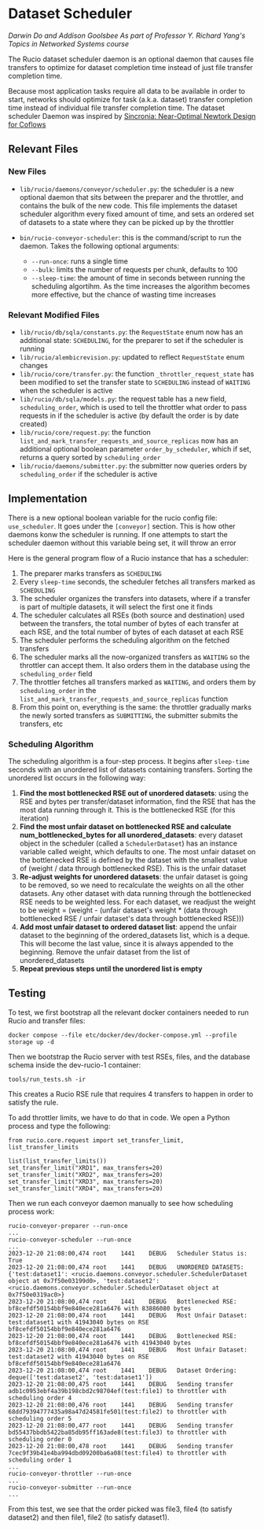 # Dataset Scheduler

_Darwin Do and Addison Goolsbee_
_As part of Professor Y. Richard Yang's Topics in Networked Systems course_

The Rucio dataset scheduler daemon is an optional daemon that causes file transfers to optimize for dataset completion time instead of just file transfer completion time.

Because most application tasks require all data to be available in order to start, networks should optimize for task (a.k.a. dataset) transfer completion time instead of individual file transfer completion time. The dataset scheduler Daemon was inspired by [Sincronia: Near-Optimal Newtork Design for Coflows](https://www.cs.cornell.edu/~ragarwal/pubs/sincronia.pdf)

## Relevant Files

### New Files

- `lib/rucio/daemons/conveyor/scheduler.py`: the scheduler is a new optional daemon that sits between the preparer and the throttler, and contains the bulk of the new code. This file implements the dataset scheduler algorithm every fixed amount of time, and sets an ordered set of datasets to a state where they can be picked up by the throttler
- `bin/rucio-conveyor-scheduler`: this is the command/script to run the daemon. Takes the following optional arguments:

  - `--run-once`: runs a single time
  - `--bulk`: limits the number of requests per chunk, defaults to 100
  - `--sleep-time`: the amount of time in seconds between running the scheduling algortihm. As the time increases the algorithm becomes more effective, but the chance of wasting time increases

### Relevant Modified Files

- `lib/rucio/db/sqla/constants.py`: the `RequestState` enum now has an additional state: `SCHEDULING`, for the preparer to set if the scheduler is running
- `lib/rucio/alembicrevision.py`: updated to reflect `RequestState` enum changes
- `lib/rucio/core/transfer.py`: the function `_throttler_request_state` has been modified to set the transfer state to `SCHEDULING` instead of `WAITING` when the scheduler is active
- `lib/rucio/db/sqla/models.py`: the request table has a new field, `scheduling_order`, which is used to tell the throttler what order to pass requests in if the scheduler is active (by default the order is by date created)
- `lib/rucio/core/request.py`: the function `list_and_mark_transfer_requests_and_source_replicas` now has an additional optional boolean parameter `order_by_scheduler`, which if set, returns a query sorted by `scheduling_order`
- `lib/rucio/daemons/submitter.py`: the submitter now queries orders by `scheduling_order` if the scheduler is active

## Implementation

There is a new optional boolean variable for the rucio config file: `use_scheduler`. It goes under the `[conveyor]` section. This is how other daemons konw the scheduler is running. If one attempts to start the scheduler daemon without this variable being set, it will throw an error

Here is the general program flow of a Rucio instance that has a scheduler:

1. The preparer marks transfers as `SCHEDULING`
2. Every `sleep-time` seconds, the scheduler fetches all transfers marked as `SCHEDULING`
3. The scheduler organizes the transfers into datasets, where if a transfer is part of multiple datasets, it will select the first one it finds
4. The scheduler calculates all RSEs (both source and destination) used between the transfers, the total number of bytes of each transfer at each RSE, and the total number of bytes of each dataset at each RSE
5. The scheduler performs the scheduling algorithm on the fetched transfers
6. The scheduler marks all the now-organized transfers as `WAITING` so the throttler can accept them. It also orders them in the database using the `scheduling_order` field
7. The throttler fetches all transfers marked as `WAITING`, and orders them by `scheduling_order` in the `list_and_mark_transfer_requests_and_source_replicas` function
8. From this point on, everything is the same: the throttler gradually marks the newly sorted transfers as `SUBMITTING`, the submitter submits the transfers, etc

### Scheduling Algorithm

The scheduling algorithm is a four-step process. It begins after `sleep-time` seconds with an unordered list of datasets containing transfers. Sorting the unordered list occurs in the following way:

1. **Find the most bottlenecked RSE out of unordered datasets**: using the RSE and bytes per transfer/dataset information, find the RSE that has the most data running through it. This is the bottlenecked RSE (for this iteration)
2. **Find the most unfair dataset on bottlenecked RSE and calculate num_bottlenecked_bytes for all unordered_datasets**: every dataset object in the scheduler (called a `SchedulerDataset`) has an instance variable called weight, which defaults to one. The most unfair dataset on the bottlenecked RSE is defined by the dataset with the smallest value of (weight / data through bottlenecked RSE). This is the unfair dataset
3. **Re-adjust weights for unordered datasets**: the unfair dataset is going to be removed, so we need to recalculate the weights on all the other datasets. Any other dataset with data running through the bottlenecked RSE needs to be weighted less. For each dataset, we readjust the weight to be weight = (weight - (unfair dataset's weight * (data through bottlenecked RSE / unfair dataset's data through bottlenecked RSE)))
4. **Add most unfair dataset to ordered dataset list**: append the unfair dataset to the beginning of the ordered_datasets list, which is a deque. This will become the last value, since it is always appended to the beginning. Remove the unfair dataset from the list of unordered_datasets
5. **Repeat previous steps until the unordered list is empty**

## Testing

To test, we first bootstrap all the relevant docker containers needed to run Rucio and transfer files:
```
docker compose --file etc/docker/dev/docker-compose.yml --profile storage up -d
```

Then we bootstrap the Rucio server with test RSEs, files, and the database schema inside the dev-rucio-1 container:
```
tools/run_tests.sh -ir
```

This creates a Rucio RSE rule that requires 4 transfers to happen in order to satisfy the rule.

To add throttler limits, we have to do that in code. We open a Python process and type the following:
```
from rucio.core.request import set_transfer_limit, list_transfer_limits

list(list_transfer_limits())
set_transfer_limit("XRD1", max_transfers=20)
set_transfer_limit("XRD2", max_transfers=20)
set_transfer_limit("XRD3", max_transfers=20)
set_transfer_limit("XRD4", max_transfers=20)
```

Then we run each conveyor daemon manually to see how scheduling process work:

```
rucio-conveyor-preparer --run-once
...
rucio-conveyor-scheduler --run-once
...
2023-12-20 21:08:00,474 root    1441    DEBUG   Scheduler Status is: True
2023-12-20 21:08:00,474 root    1441    DEBUG   UNORDERED DATASETS: {'test:dataset1': <rucio.daemons.conveyor.scheduler.SchedulerDataset object at 0x7f50e03199d0>, 'test:dataset2': <rucio.daemons.conveyor.scheduler.SchedulerDataset object at 0x7f50e0319ac0>}
2023-12-20 21:08:00,474 root    1441    DEBUG   Bottlenecked RSE: bf8cefdf50154bbf9e840ece281a6476 with 83886080 bytes
2023-12-20 21:08:00,474 root    1441    DEBUG   Most Unfair Dataset: test:dataset1 with 41943040 bytes on RSE bf8cefdf50154bbf9e840ece281a6476
2023-12-20 21:08:00,474 root    1441    DEBUG   Bottlenecked RSE: bf8cefdf50154bbf9e840ece281a6476 with 41943040 bytes
2023-12-20 21:08:00,474 root    1441    DEBUG   Most Unfair Dataset: test:dataset2 with 41943040 bytes on RSE bf8cefdf50154bbf9e840ece281a6476
2023-12-20 21:08:00,474 root    1441    DEBUG   Dataset Ordering: deque(['test:dataset2', 'test:dataset1'])
2023-12-20 21:08:00,475 root    1441    DEBUG   Sending transfer adb1c0953ebf4a39b198cbd2c98704ef(test:file1) to throttler with scheduling order 4
2023-12-20 21:08:00,476 root    1441    DEBUG   Sending transfer 68dd79394777435a98a47d24581fe501(test:file2) to throttler with scheduling order 5
2023-12-20 21:08:00,477 root    1441    DEBUG   Sending transfer bd55437bbdb5422ba85db95ff163ade8(test:file3) to throttler with scheduling order 0
2023-12-20 21:08:00,478 root    1441    DEBUG   Sending transfer 7cec9f39b41e4ba994dbd09200ba6a08(test:file4) to throttler with scheduling order 1
...
rucio-conveyor-throttler --run-once
...
rucio-conveyor-submitter --run-once
...
```

From this test, we see that the order picked was file3, file4 (to satisfy dataset2) and then file1, file2 (to satisfy dataset1).
